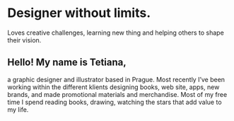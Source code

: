# Designer without limits. 

Loves creative challenges, learning new thing and helping others to shape their vision.

## Hello! My name is Tetiana, 
a graphic designer and illustrator based in Prague. 
Most recently I’ve been working within the different klients designing books,
web site, apps, new brands, and made  promotional materials and merchandise. 
Most of my free time I spend reading books, drawing, watching the stars that 
add value to my life.


